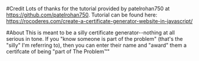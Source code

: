 #Credit
Lots of thanks for the tutorial provided by patelrohan750 at https://github.com/patelrohan750.
Tutorial can be found here: https://rocoderes.com/create-a-certificate-generator-website-in-javascript/

#About
This is meant to be a silly certificate generator--nothing at all serious in tone. If you "know someone is part of the problem" (that's the "silly" I'm referring to), then you can enter their name and "award" them a certifcate of being "part of The Problem™"
